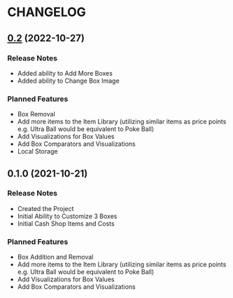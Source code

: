 # CHANGELOG

## [0.2](https://github.com/Scott-N-Ha/Pokemon-GO-Box-Values/compare/v0.1.0...v0.2.0) (2022-10-27)

### Release Notes

- Added ability to Add More Boxes
- Added ability to Change Box Image

### Planned Features

- Box Removal
- Add more items to the Item Library (utilizing similar items as price points e.g. Ultra Ball would be equivalent to Poke Ball)
- Add Visualizations for Box Values
- Add Box Comparators and Visualizations
- Local Storage

<!-- CHANGELOG SPLIT MARKER -->

## 0.1.0 (2021-10-21)

### Release Notes

- Created the Project
- Initial Ability to Customize 3 Boxes
- Initial Cash Shop Items and Costs

### Planned Features

- Box Addition and Removal
- Add more items to the Item Library (utilizing similar items as price points e.g. Ultra Ball would be equivalent to Poke Ball)
- Add Visualizations for Box Values
- Add Box Comparators and Visualizations

<!-- CHANGELOG SPLIT MARKER -->
